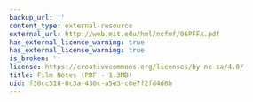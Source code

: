 ```yaml
---
backup_url: ''
content_type: external-resource
external_url: http://web.mit.edu/hml/ncfmf/06PFFA.pdf
has_external_licence_warning: true
has_external_license_warning: true
is_broken: ''
license: https://creativecommons.org/licenses/by-nc-sa/4.0/
title: Film Notes (PDF - 1.3MB)
uid: f30cc518-0c3a-430c-a5e3-c6e7f2fd4d6b
---
```

